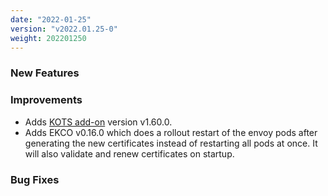 ```yaml
---
date: "2022-01-25"
version: "v2022.01.25-0"
weight: 202201250
---
```


### <span class="label label-green">New Features</span>

### <span class="label label-blue">Improvements</span>
- Adds [KOTS add-on](/docs/add-ons/kotsadm) version v1.60.0.
- Adds EKCO v0.16.0 which does a rollout restart of the envoy pods after generating the new certificates instead of restarting all pods at once. It will also validate and renew certificates on startup.

### <span class="label label-orange">Bug Fixes</span>
